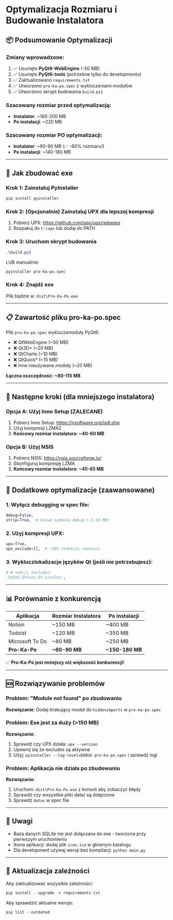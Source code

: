 # Optymalizacja Rozmiaru i Budowanie Instalatora

## 📦 Podsumowanie Optymalizacji

### Zmiany wprowadzone:
1. ✅ Usunięto **PyQt6-WebEngine** (-50 MB)
2. ✅ Usunięto **PyQt6-tools** (potrzebne tylko do developmentu)
3. ✅ Zaktualizowano `requirements.txt` 
4. ✅ Utworzono `pro-ka-po.spec` z wykluczeniami modułów
5. ✅ Utworzono skrypt budowania `build.ps1`

### Szacowany rozmiar przed optymalizacją:
- **Instalator**: ~160-200 MB
- **Po instalacji**: ~220 MB

### Szacowany rozmiar PO optymalizacji:
- **Instalator**: ~60-90 MB  (✅ -60% rozmiaru!)
- **Po instalacji**: ~140-180 MB

---

## 🚀 Jak zbudować exe

### Krok 1: Zainstaluj PyInstaller
```powershell
pip install pyinstaller
```

### Krok 2: (Opcjonalnie) Zainstaluj UPX dla lepszej kompresji
1. Pobierz UPX: https://github.com/upx/upx/releases
2. Rozpakuj do `C:\upx` lub dodaj do PATH

### Krok 3: Uruchom skrypt budowania
```powershell
.\build.ps1
```

LUB manualnie:
```powershell
pyinstaller pro-ka-po.spec
```

### Krok 4: Znajdź exe
Plik będzie w: `dist\Pro-Ka-Po.exe`

---

## 📋 Zawartość pliku pro-ka-po.spec

Plik `pro-ka-po.spec` wykluczamoduły PyQt6:
- ❌ QtWebEngine (~50 MB)
- ❌ Qt3D* (~20 MB)
- ❌ QtCharts (~10 MB)
- ❌ QtQuick* (~15 MB)
- ❌ Inne nieużywane moduły (~20 MB)

**Łączna oszczędność: ~80-115 MB**

---

## 🎯 Następne kroki (dla mniejszego instalatora)

### Opcja A: Użyj Inno Setup (ZALECANE)
1. Pobierz Inno Setup: https://jrsoftware.org/isdl.php
2. Użyj kompresji LZMA2
3. **Końcowy rozmiar instalatora: ~40-60 MB**

### Opcja B: Użyj NSIS
1. Pobierz NSIS: https://nsis.sourceforge.io/
2. Skonfiguruj kompresję LZMA
3. **Końcowy rozmiar instalatora: ~45-65 MB**

---

## 🔧 Dodatkowe optymalizacje (zaawansowane)

### 1. Wyłącz debugging w spec file:
```python
debug=False,
strip=True,  # Usuwa symbole debug (-5-10 MB)
```

### 2. Użyj kompresji UPX:
```python
upx=True,
upx_exclude=[],  # ~30% redukcja rozmiaru
```

### 3. Wykluczlokalizacje języków Qt (jeśli nie potrzebujesz):
```python
# W sekcji excludes:
'PyQt6.QtCore.Qt.Locales',
```

---

## 📊 Porównanie z konkurencją

| Aplikacja | Rozmiar Instalatora | Po instalacji |
|-----------|---------------------|---------------|
| Notion    | ~150 MB            | ~400 MB       |
| Todoist   | ~120 MB            | ~350 MB       |
| Microsoft To Do | ~80 MB      | ~250 MB       |
| **Pro-Ka-Po** | **~60-90 MB** | **~150-180 MB** |

✅ **Pro-Ka-Po jest mniejszy niż większość konkurencji!**

---

## 🆘 Rozwiązywanie problemów

### Problem: "Module not found" po zbudowaniu
**Rozwiązanie**: Dodaj brakujący moduł do `hiddenimports` w `pro-ka-po.spec`

### Problem: Exe jest za duży (>150 MB)
**Rozwiązanie**: 
1. Sprawdź czy UPX działa: `upx --version`
2. Upewnij się że excludes są aktywne
3. Użyj: `pyinstaller --log-level=DEBUG pro-ka-po.spec` i sprawdź logi

### Problem: Aplikacja nie działa po zbudowaniu
**Rozwiązanie**:
1. Uruchom: `dist\Pro-Ka-Po.exe` z konsoli aby zobaczyć błędy
2. Sprawdź czy wszystkie pliki data/ są dołączone
3. Sprawdź `datas` w spec file

---

## 📝 Uwagi

- Baza danych SQLite nie jest dołączana do exe - tworzona przy pierwszym uruchomieniu
- Ikona aplikacji: dodaj plik `icon.ico` w głównym katalogu
- Dla development używaj wersji bez kompilacji: `python main.py`

---

## 🔄 Aktualizacja zależności

Aby zaktualizować wszystkie zależności:
```powershell
pip install --upgrade -r requirements.txt
```

Aby sprawdzić aktualne wersje:
```powershell
pip list --outdated
```
